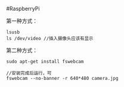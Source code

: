 #RaspberryPi 

第一种方式：
```
lsusb
ls /dev/video //插入摄像头应该有显示
```


第二种方式：
```
sudo apt-get install fswebcam

//安装完成后运行，可
fswebcam --no-banner -r 640*480 camera.jpg
```
